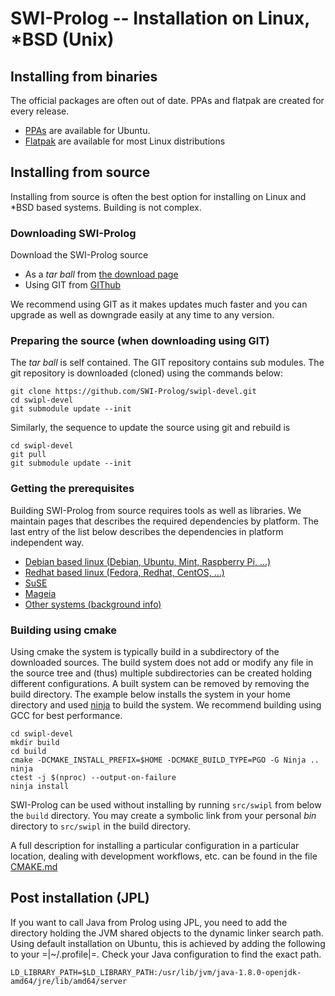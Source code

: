 # SWI-Prolog -- Installation on Linux, *BSD (Unix)

## Installing from binaries

The official packages are often out of date. PPAs and flatpak are
created for every release.

  - [PPAs](<PPA.html>) are available for Ubuntu.
  - [Flatpak](<flatpak.html>) are available for most Linux distributions

## Installing from source

Installing from source is often the best option for installing on Linux
and *BSD based systems. Building is not complex.

### Downloading SWI-Prolog

Download the SWI-Prolog source

  - As a _tar ball_ from [the download page](</Download.html>)
  - Using GIT from [GIThub](https://github.com/SWI-Prolog/)

We recommend using GIT as it makes updates much faster and you can
upgrade as well as downgrade easily at any time to any version.

### Preparing the source (when downloading using GIT)

The _tar ball_ is self contained. The GIT repository contains sub
modules. The git repository is downloaded (cloned) using the commands
below:

```
git clone https://github.com/SWI-Prolog/swipl-devel.git
cd swipl-devel
git submodule update --init
```

Similarly, the sequence to update the source using git and rebuild is

```
cd swipl-devel
git pull
git submodule update --init
```

### Getting the prerequisites

Building SWI-Prolog from source requires tools as well as libraries.  We maintain
pages that describes the required dependencies by platform.  The last entry of the
list below describes the dependencies in platform independent way.

  - [Debian based linux (Debian, Ubuntu, Mint, Raspberry Pi, ...)](<Debian.html>)
  - [Redhat based linux (Fedora, Redhat, CentOS, ...)](<Redhat.html>)
  - [SuSE](<SuSE.html>)
  - [Mageia](<Mageia.html>)
  - [Other systems (background info)](<prerequisites.html>)

### Building using cmake

Using cmake the system is typically build in a subdirectory of the
downloaded sources. The build system does not add or modify any file
in the source tree and (thus) multiple subdirectories can be created
holding different configurations. A built system can be removed by
removing the build directory. The example below installs the system in
your home directory and used [ninja](https://ninja-build.org/) to
build the system.  We recommend building using GCC for best
performance.


```
cd swipl-devel
mkdir build
cd build
cmake -DCMAKE_INSTALL_PREFIX=$HOME -DCMAKE_BUILD_TYPE=PGO -G Ninja ..
ninja
ctest -j $(nproc) --output-on-failure
ninja install
```

SWI-Prolog can be used without installing by running `src/swipl`
from below the `build` directory.  You may create a symbolic link from
your personal _bin_ directory to `src/swipl` in the build directory.

A full description for installing a particular configuration in a
particular location, dealing with development workflows, etc. can be
found in the file
[CMAKE.md](https://github.com/SWI-Prolog/swipl-devel/blob/master/CMAKE.md)


## Post installation (JPL)

If you want to call Java from Prolog using JPL, you need to add the
directory holding the JVM shared objects to the dynamic linker search
path. Using default installation on Ubuntu, this is achieved by adding
the following to your =|~/.profile|=.  Check your Java configuration to
find the exact path.

```
LD_LIBRARY_PATH=$LD_LIBRARY_PATH:/usr/lib/jvm/java-1.8.0-openjdk-amd64/jre/lib/amd64/server
```
